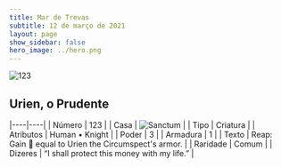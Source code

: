 ```yaml
---
title: Mar de Trevas
subtitle: 12 de março de 2021
layout: page
show_sidebar: false
hero_image: ../hero.png
---
```


![123](https://cdn.keyforgegame.com/media/card_front/pt/496_123_H537R2C7JR85_pt.png)

## Urien, o Prudente

|----|----|
| Número | 123 |
| Casa | ![Sanctum](https://archonarcana.com/images/thumb/c/c7/Sanctum.png/22px-Sanctum.png "Santuário") |
| Tipo | Criatura |
| Atributos | Human • Knight |
| Poder | 3 |
| Armadura | 1 |
| Texto | Reap: Gain  equal to Urien the Circumspect's armor. |
| Raridade | Comum |
| Dizeres | “I shall protect this money with my life.” |
